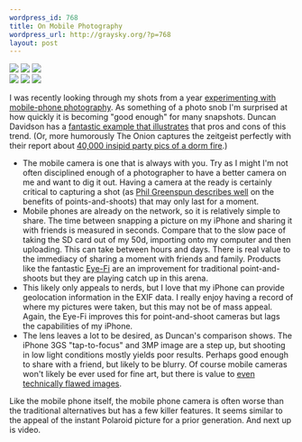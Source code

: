 ```yaml
--- 
wordpress_id: 768
title: On Mobile Photography
wordpress_url: http://graysky.org/?p=768
layout: post
---
```

<div><img src="http://files.snapmylife.com/pictures/4694162/838330_large_thumb.jpg" /> <img src="http://files.snapmylife.com/pictures/5570290/938643_large_thumb.jpg" /> <img src="http://files.snapmylife.com/pictures/578107/792486_large_thumb.jpg" /></div>

<div style="margin-bottom: 10px"><img src="http://files.snapmylife.com/pictures/2015201/38978_large_thumb.jpg" /> <img src="http://files.snapmylife.com/pictures/1296164/21668_large_thumb.jpg" /> <img src="http://files.snapmylife.com/pictures/519383/611161_large_thumb.jpg" /></div>

I was recently looking through my shots from a year <a href="http://www.snapmylife.com/pictures/user/46016">experimenting with mobile-phone photography</a>. As something of a photo snob I'm surprised at how quickly it is becoming "good enough" for many snapshots. Duncan Davidson has a <a href="http://blog.duncandavidson.com/2009/07/sunset-along-interstate-5.html">fantastic example that illustrates</a> that pros and cons of this trend. (Or, more humorously The Onion captures the zeitgeist perfectly with their report about <a href="http://www.theonion.com/content/node/95143">40,000 insipid party pics of a dorm fire</a>.)

<ul>
<li>The mobile camera is one that is always with you. Try as I might I'm not often disciplined enough of a photographer to have a better camera on me and want to dig it out. Having a camera at the ready is certainly critical to capturing a shot (as <a href="http://photo.net/learn/point-and-shoot-tips">Phil Greenspun describes well</a> on the benefits of points-and-shoots) that may only last for a moment.

<li>Mobile phones are already on the network, so it is relatively simple to share. The time between snapping a picture on my iPhone and sharing it with friends is measured in seconds. Compare that to the slow pace of taking the SD card out of my 50d, importing onto my computer and then uploading. This can take between hours and days. There is real value to the immediacy of sharing a moment with friends and family. Products like the fantastic <a href="http://www.eye.fi/">Eye-Fi</a> are an improvement for traditional point-and-shoots but they are playing catch up in this arena. 

<li>This likely only appeals to nerds, but I love that my iPhone can provide geolocation information in the EXIF data. I really enjoy having a record of where my pictures were taken, but this may not be of mass appeal. Again, the Eye-Fi improves this for point-and-shoot cameras but lags the capabilities of my iPhone.

<li>The lens leaves a lot to be desired, as Duncan's comparison shows. The iPhone 3GS "tap-to-focus" and 3MP image are a step up, but shooting in low light conditions mostly yields poor results. Perhaps good enough to share with a friend, but likely to be blurry. Of course mobile cameras won't likely be ever used for fine art, but there is value to <a href="http://twitpic.com/135xa">even technically flawed images</a>.
</ul>

Like the mobile phone itself, the mobile phone camera is often worse than the traditional alternatives but has a few killer features. It seems similar to the appeal of the instant Polaroid picture for a prior generation. And next up is video.
